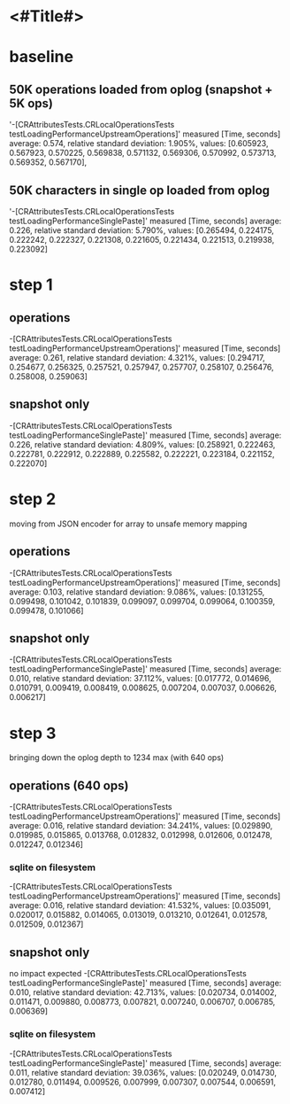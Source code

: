 #  <#Title#>


# baseline
## 50K operations loaded from oplog (snapshot + 5K ops)
'-[CRAttributesTests.CRLocalOperationsTests testLoadingPerformanceUpstreamOperations]' measured [Time, seconds] average: 0.574, relative standard deviation: 1.905%, values: [0.605923, 0.567923, 0.570225, 0.569838, 0.571132, 0.569306, 0.570992, 0.573713, 0.569352, 0.567170],

## 50K characters in single op loaded from oplog
'-[CRAttributesTests.CRLocalOperationsTests testLoadingPerformanceSinglePaste]' measured [Time, seconds] average: 0.226, relative standard deviation: 5.790%, values: [0.265494, 0.224175, 0.222242, 0.222327, 0.221308, 0.221605, 0.221434, 0.221513, 0.219938, 0.223092]




# step 1
## operations
-[CRAttributesTests.CRLocalOperationsTests testLoadingPerformanceUpstreamOperations]' measured [Time, seconds] average: 0.261, relative standard deviation: 4.321%, values: [0.294717, 0.254677, 0.256325, 0.257521, 0.257947, 0.257707, 0.258107, 0.256476, 0.258008, 0.259063]

## snapshot only
-[CRAttributesTests.CRLocalOperationsTests testLoadingPerformanceSinglePaste]' measured [Time, seconds] average: 0.226, relative standard deviation: 4.809%, values: [0.258921, 0.222463, 0.222781, 0.222912, 0.222889, 0.225582, 0.222221, 0.223184, 0.221152, 0.222070]

# step 2
moving from JSON encoder for array to unsafe memory mapping

## operations
-[CRAttributesTests.CRLocalOperationsTests testLoadingPerformanceUpstreamOperations]' measured [Time, seconds] average: 0.103, relative standard deviation: 9.086%, values: [0.131255, 0.099498, 0.101042, 0.101839, 0.099097, 0.099704, 0.099064, 0.100359, 0.099478, 0.101066]

## snapshot only
-[CRAttributesTests.CRLocalOperationsTests testLoadingPerformanceSinglePaste]' measured [Time, seconds] average: 0.010, relative standard deviation: 37.112%, values: [0.017772, 0.014696, 0.010791, 0.009419, 0.008419, 0.008625, 0.007204, 0.007037, 0.006626, 0.006217]

# step 3
bringing down the oplog depth to 1234 max (with 640 ops)
## operations (640 ops)
-[CRAttributesTests.CRLocalOperationsTests testLoadingPerformanceUpstreamOperations]' measured [Time, seconds] average: 0.016, relative standard deviation: 34.241%, values: [0.029890, 0.019985, 0.015865, 0.013768, 0.012832, 0.012998, 0.012606, 0.012478, 0.012247, 0.012346]

### sqlite on filesystem
-[CRAttributesTests.CRLocalOperationsTests testLoadingPerformanceUpstreamOperations]' measured [Time, seconds] average: 0.016, relative standard deviation: 41.532%, values: [0.035091, 0.020017, 0.015882, 0.014065, 0.013019, 0.013210, 0.012641, 0.012578, 0.012509, 0.012367]

## snapshot only
no impact expected
-[CRAttributesTests.CRLocalOperationsTests testLoadingPerformanceSinglePaste]' measured [Time, seconds] average: 0.010, relative standard deviation: 42.713%, values: [0.020734, 0.014002, 0.011471, 0.009880, 0.008773, 0.007821, 0.007240, 0.006707, 0.006785, 0.006369]

### sqlite on filesystem
-[CRAttributesTests.CRLocalOperationsTests testLoadingPerformanceSinglePaste]' measured [Time, seconds] average: 0.011, relative standard deviation: 39.036%, values: [0.020249, 0.014730, 0.012780, 0.011494, 0.009526, 0.007999, 0.007307, 0.007544, 0.006591, 0.007412]

